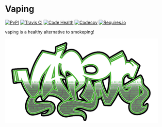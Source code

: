 
# Vaping

[![PyPI](https://img.shields.io/pypi/v/vaping.svg?maxAge=3600)](https://pypi.python.org/pypi/vaping)
[![Travis CI](https://img.shields.io/travis/20c/vaping.svg?maxAge=3600)](https://travis-ci.org/20c/vaping)
[![Code Health](https://landscape.io/github/20c/vaping/master/landscape.svg?style=flat)](https://landscape.io/github/20c/vaping/master)
[![Codecov](https://img.shields.io/codecov/c/github/20c/vaping/master.svg?maxAge=3600)](https://codecov.io/github/20c/vaping)
[![Requires.io](https://img.shields.io/requires/github/20c/vaping.svg?maxAge=3600)](https://requires.io/github/20c/vaping/requirements)

vaping is a healthy alternative to smokeping!

![Vaping](docs/img/vaping.png)

